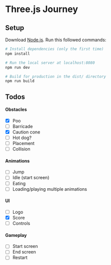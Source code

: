 # Three.js Journey

## Setup
Download [Node.js](https://nodejs.org/en/download/).
Run this followed commands:

``` bash
# Install dependencies (only the first time)
npm install

# Run the local server at localhost:8080
npm run dev

# Build for production in the dist/ directory
npm run build
```

## Todos

#### Obstacles

- [x] Poo
- [ ] Barricade
- [x] Caution cone
- [ ] Hot dog?
- [ ] Placement
- [ ] Collision

#### Animations

- [ ] Jump
- [ ] Idle (start screen)
- [ ] Eating
- [ ] Loading/playing multiple animations

#### UI

- [ ] Logo
- [x] Score
- [ ] Controls

#### Gameplay

- [ ] Start screen
- [ ] End screen
- [ ] Restart